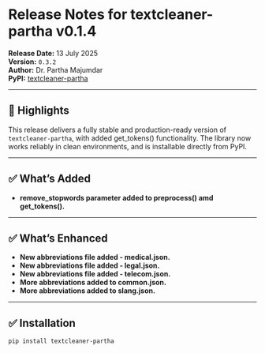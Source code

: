 # Release Notes for textcleaner-partha v0.1.4

**Release Date:** 13 July 2025  
**Version:** `0.3.2`  
**Author:** Dr. Partha Majumdar  
**PyPI:** [textcleaner-partha](https://pypi.org/project/textcleaner-partha/0.1.9/)

---

## 🎯 Highlights

This release delivers a fully stable and production-ready version of `textcleaner-partha`, with added get_tokens() functionality. The library now works reliably in clean environments, and is installable directly from PyPI.

---

## ✅ What’s Added

- **remove_stopwords parameter added to preprocess() amd get_tokens().**  

---

## ✅ What’s Enhanced

- **New abbreviations file added - medical.json.**  
- **New abbreviations file added - legal.json.**  
- **New abbreviations file added - telecom.json.**  
- **More abbreviations added to common.json.**  
- **More abbreviations added to slang.json.**  

---

## ✅ Installation

```bash
pip install textcleaner-partha
